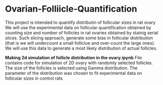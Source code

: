 # Ovarian-Folliicle-Quantification
This project is intended to quantify distributin of follicular sizes in rat ovary
We will use the experimental data on follicular quantification obtained by counting size and number of follicles in rat ovaries obtained by stainig serial slices. Such slicing approach, generate some bias in follicular distribution (that is we will undercount a small folliclue and over-count the large ones). We will use this data to generate a most likely distribution of actual follicles.

**Making 2d simulation of follicle distribution in the ovary.ipynb** File contains code for simulation of 2D ovary with randomly selected follicles. The size of the follicles is selected using Gamma distribution. The parameter of the distribution was chosen to fit experimental data on follicular sizes in control rats
